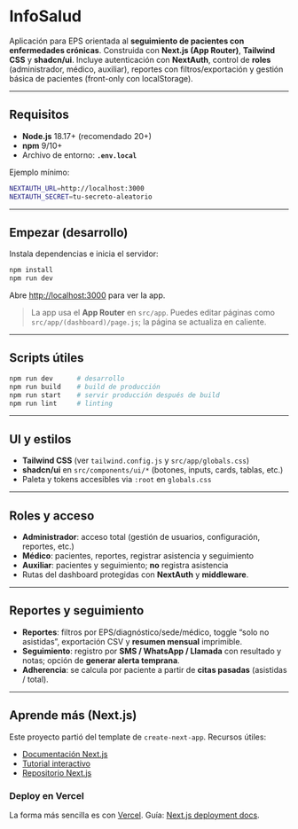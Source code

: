 # InfoSalud

Aplicación para EPS orientada al **seguimiento de pacientes con enfermedades crónicas**. Construida con **Next.js (App Router)**, **Tailwind CSS** y **shadcn/ui**. Incluye autenticación con **NextAuth**, control de **roles** (administrador, médico, auxiliar), reportes con filtros/exportación y gestión básica de pacientes (front-only con localStorage).

---

## Requisitos

- **Node.js** 18.17+ (recomendado 20+)
- **npm** 9/10+
- Archivo de entorno: **`.env.local`**

Ejemplo mínimo:
```bash
NEXTAUTH_URL=http://localhost:3000
NEXTAUTH_SECRET=tu-secreto-aleatorio
````

---

## Empezar (desarrollo)

Instala dependencias e inicia el servidor:

```bash
npm install
npm run dev
```

Abre [http://localhost:3000](http://localhost:3000) para ver la app.

> La app usa el **App Router** en `src/app`. Puedes editar páginas como `src/app/(dashboard)/page.js`; la página se actualiza en caliente.

---

## Scripts útiles

```bash
npm run dev      # desarrollo
npm run build    # build de producción
npm run start    # servir producción después de build
npm run lint     # linting
```

---

## UI y estilos

* **Tailwind CSS** (ver `tailwind.config.js` y `src/app/globals.css`)
* **shadcn/ui** en `src/components/ui/*` (botones, inputs, cards, tablas, etc.)
* Paleta y tokens accesibles via `:root` en `globals.css`

---

## Roles y acceso

* **Administrador**: acceso total (gestión de usuarios, configuración, reportes, etc.)
* **Médico**: pacientes, reportes, registrar asistencia y seguimiento
* **Auxiliar**: pacientes y seguimiento; **no** registra asistencia
* Rutas del dashboard protegidas con **NextAuth** y **middleware**.

---

## Reportes y seguimiento

* **Reportes**: filtros por EPS/diagnóstico/sede/médico, toggle “solo no asistidas”, exportación CSV y **resumen mensual** imprimible.
* **Seguimiento**: registro por **SMS / WhatsApp / Llamada** con resultado y notas; opción de **generar alerta temprana**.
* **Adherencia**: se calcula por paciente a partir de **citas pasadas** (asistidas / total).

---

## Aprende más (Next.js)

Este proyecto partió del template de `create-next-app`. Recursos útiles:

* [Documentación Next.js](https://nextjs.org/docs)
* [Tutorial interactivo](https://nextjs.org/learn)
* [Repositorio Next.js](https://github.com/vercel/next.js)

### Deploy en Vercel

La forma más sencilla es con [Vercel](https://vercel.com).
Guía: [Next.js deployment docs](https://nextjs.org/docs/deployment).
